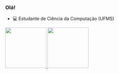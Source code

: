 ### Olá!

- 💻 Estudante de Ciência da Computação (UFMS)

<div>
  <a href="https://github.com/camilavitoriacosta">
  <img height="130em" src="https://github-readme-stats.vercel.app/api?username=camilavitoriacosta&show_icons=true&theme=dracula&include_all_commits=true&count_private=true"/>
  <img height="130em" src="https://github-readme-stats.vercel.app/api/top-langs/?username=camilavitoriacosta&layout=compact&langs_count=7&theme=dracula"/>
</div>

##
  
<!--
**camilavitoriacosta/camilavitoriacosta** is a ✨ _special_ ✨ repository because its `README.md` (this file) appears on your GitHub profile.

Here are some ideas to get you started:

- 🔭 I’m currently working on ...
- 🌱 I’m currently learning ...
- 👯 I’m looking to collaborate on ...
- 🤔 I’m looking for help with ...
- 💬 Ask me about ...
- 📫 How to reach me: ...
- 😄 Pronouns: ...
- ⚡ Fun fact: ...
-->
